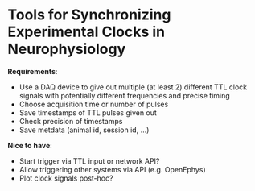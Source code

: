 Tools for Synchronizing Experimental Clocks in Neurophysiology
==============================================================

**Requirements**:
- Use a DAQ device to give out multiple (at least 2) different TTL clock signals with
  potentially different frequencies and precise timing
- Choose acquisition time or number of pulses
- Save timestamps of TTL pulses given out
- Check precision of timestamps
- Save metdata (animal id, session id, ...)

**Nice to have**:
- Start trigger via TTL input or network API?
- Allow triggering other systems via API (e.g. OpenEphys)
- Plot clock signals post-hoc?